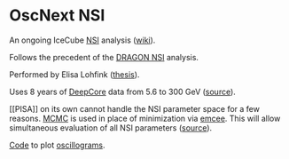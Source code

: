 # OscNext NSI

An ongoing IceCube [NSI](nsi.md) analysis ([wiki](https://wiki.icecube.wisc.edu/index.php/OscNext_NSI)).

Follows the precedent of the [DRAGON NSI](dragon-nsi.md) analysis.

Performed by Elisa Lohfink ([thesis](https://seafile.rlp.net/f/f660b4d52dc04953bb36/)).

Uses 8 years of [DeepCore](deepcore.md) data from 5.6 to 300 GeV ([source](https://www.overleaf.com/project/5f57381a93408c0001d7bb10)).

[[PISA]] on its own cannot handle the NSI parameter space for a few reasons. [MCMC](mcmc.md) is used in place of minimization via [emcee](emcee.md). This will allow simultaneous evaluation of all NSI parameters ([source](https://pos.sissa.it/398/245/pdf)).

[Code](https://github.com/icecube/wg-oscillations-fridge/blob/master/analysis/oscNext_NSI/scripts/plotting/prob3_numba_oscillograms.py) to plot [oscillograms](oscillograms.md).

